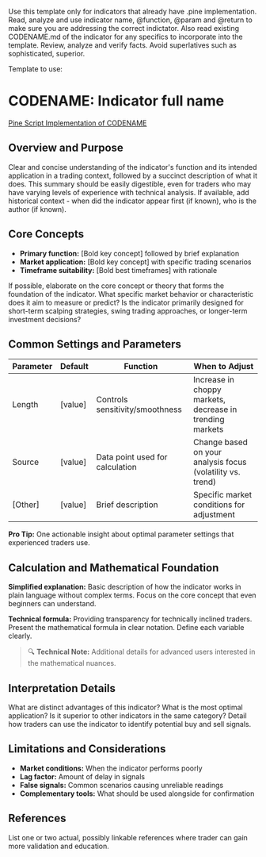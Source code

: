 Use this template only for indicators that already have .pine implementation. Read, analyze and use indicator name, @function, @param and @return to make sure you are addressing the correct indictator. Also read existing CODENAME.md of the indicator for any specifics to incorporate into the template. Review, analyze and verify facts. Avoid superlatives such as sophisticated, superior.

Template to use:

# CODENAME: Indicator full name

[Pine Script Implementation of CODENAME](https://github.com/mihakralj/pinescript/blob/main/indicators/CATEGORY/CODENAME.pine)

## Overview and Purpose

Clear and concise understanding of the indicator's function and its intended application in a trading context, followed by a succinct description of what it does. This summary should be easily digestible, even for traders who may have varying levels of experience with technical analysis. If available, add historical context - when did the indicator appear first (if known), who is the author (if known).

## Core Concepts

* **Primary function:** [Bold key concept] followed by brief explanation
* **Market application:** [Bold key concept] with specific trading scenarios
* **Timeframe suitability:** [Bold best timeframes] with rationale

If possible, elaborate on the core concept or theory that forms the foundation of the indicator. What specific market behavior or characteristic does it aim to measure or predict? Is the indicator primarily designed for short-term scalping strategies, swing trading approaches, or longer-term investment decisions?

## Common Settings and Parameters

| Parameter | Default | Function | When to Adjust |
|-----------|---------|----------|---------------|
| Length | [value] | Controls sensitivity/smoothness | Increase in choppy markets, decrease in trending markets |
| Source | [value] | Data point used for calculation | Change based on your analysis focus (volatility vs. trend) |
| [Other] | [value] | Brief description | Specific market conditions for adjustment |

**Pro Tip:** One actionable insight about optimal parameter settings that experienced traders use.

## Calculation and Mathematical Foundation

**Simplified explanation:**
Basic description of how the indicator works in plain language without complex terms. Focus on the core concept that even beginners can understand.

**Technical formula:**
Providing transparency for technically inclined traders. Present the mathematical formula in clear notation. Define each variable clearly.

> 🔍 **Technical Note:** Additional details for advanced users interested in the mathematical nuances.

## Interpretation Details

What are distinct advantages of this indicator? What is the most optimal application? Is it superior to other indicators in the same category? Detail how traders can use the indicator to identify potential buy and sell signals.

## Limitations and Considerations

* **Market conditions:** When the indicator performs poorly
* **Lag factor:** Amount of delay in signals
* **False signals:** Common scenarios causing unreliable readings
* **Complementary tools:** What should be used alongside for confirmation

## References

List one or two actual, possibly linkable references where trader can gain more validation and education.
